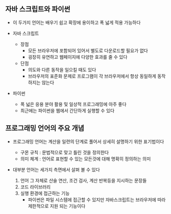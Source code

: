## 자바 스크립트와 파이썬
- 이 두가지 언어는 배우기 쉽고 확장에 용이하고 폭 넓게 적용 가능하다
- 자바 스크립트
    - 장점
        - 모든 브라우저에 포함되어 있어서 별도로 다운로드할 필요가 없다
        - 굉장히 유연하고 웹페이지에 다양한 효과를 줄 수 있다
    - 단점
        - 의도와 다른 동작을 일으킬 때도 있다
        - 브라우저의 표준화 문제로 프로그램이 각 브라우저에서 항상 동일하게 동작하지는 않는다

- 파이썬 
    - 폭 넓은 응용 분야 활용 및 일상적 프로그래밍에 아주 좋다
    - 최근에는 파이썬을 웹에서 간단하게 실행할 수 있다

## 프로그래밍 언어의 주요 개념
- 프로그래밍 언어는 계산을 일련의 단계로 풀어서 상세히 설명하기 위한 표기법이다
    - 구몬 규칙 : 문법적으로 맞고 틀린 것을 정의한다
    - 의미 체계 : 언어로 표현할 수 있는 모든것에 대해 명확히 정의하는 의미

- 대부분 언어는 세가지 측면에서 살펴 볼 수 있다
    1. 언어 그 자체로 산술 연산, 조건 검사, 계산 반복등을 지시하는 문장들
    2. 코드 라이브러리
    3. 실행 환경에 접근하는 기능
        - 파이썬은 파일 시스템에 접근할 수 있지만 자바스크립트는 브라우저에 따라 제한적으로 지원 되는 기능이다


